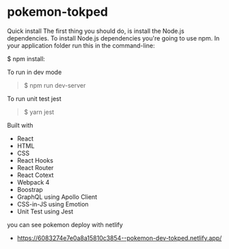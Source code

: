 # pokemon-tokped
Quick install
The first thing you should do, is install the Node.js dependencies. To install Node.js dependencies you're going to use npm. In your application folder run this in the command-line:

$ npm install:

To run in dev mode

> $ npm run dev-server

To run unit test jest

> $ yarn jest

Built with

- React
- HTML
- CSS
- React Hooks
- React Router
- React Cotext
- Webpack 4
- Boostrap
- GraphQL using Apollo Client
- CSS-in-JS using Emotion
- Unit Test using Jest

you can see pokemon deploy with netlify
- https://6083274e7e0a8a15810c3854--pokemon-dev-tokped.netlify.app/
